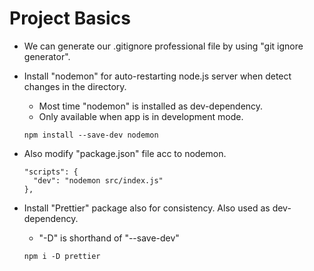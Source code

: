 # Project Basics

- We can generate our .gitignore professional file by using "git ignore generator".

- Install "nodemon" for auto-restarting node.js server when detect changes in the directory.
  - Most time "nodemon" is installed as dev-dependency.
  - Only available when app is in development mode.
  ```
  npm install --save-dev nodemon
  ```

- Also modify "package.json" file acc to nodemon.
  ```
  "scripts": {
    "dev": "nodemon src/index.js"
  },
  ```

- Install "Prettier" package also for consistency. Also used as dev-dependency.
  - "-D" is shorthand of "--save-dev"
  ```
  npm i -D prettier
  ```